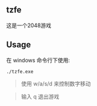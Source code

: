 ## tzfe

这是一个2048游戏

## Usage

在 windows 命令行下使用:

```
./tzfe.exe
```

> 使用 w/a/s/d 来控制数字移动

> 输入 q 退出游戏
